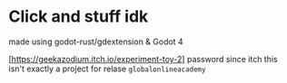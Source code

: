 # Click and stuff idk

made using godot-rust/gdextension & Godot 4

[https://geekazodium.itch.io/experiment-toy-2]
password since itch this isn't exactly a project for relase `globalonlineacademy`
